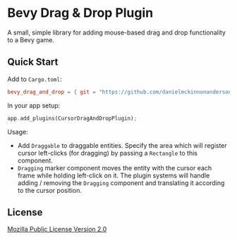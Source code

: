 # Bevy Drag & Drop Plugin
A small, simple library for adding mouse-based drag and drop functionality to a Bevy game.

## Quick Start
Add to `Cargo.toml`:
```toml
bevy_drag_and_drop = { git = "https://github.com/danielmckinnonanderson/bevy-drag-and-drop" }
```

In your app setup:
```rust
app.add_plugins(CursorDragAndDropPlugin);
```

Usage:
- Add `Draggable` to draggable entities. Specify the area which will register cursor left-clicks (for dragging) by passing a `Rectangle` to this component.
- `Dragging` marker component moves the entity with the cursor each frame while holding left-click on it. The plugin systems will handle adding / removing the `Dragging` component and translating it according to the cursor position.

## License
[Mozilla Public License Version 2.0](./LICENSE)

